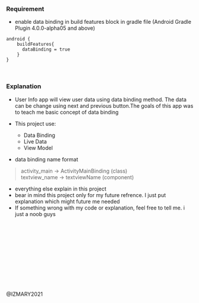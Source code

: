### Requirement
- enable data binding in build features block in gradle file
(Android Gradle Plugin 4.0.0-alpha05 and above)

```
android {
    buildFeatures{
      dataBinding = true
    }
}
```
<br>

### Explanation
- User Info app will view user data using data binding method. The data can be change using next and previous button.The goals of this app was to teach me basic concept of data binding

- This project use:
    - Data Binding
    - Live Data
    - View Model

- data binding name format 
> activity_main   -> ActivityMainBinding (class) <br>
> textview_name   -> textviewName (component) 

- everything else explain in this project
- bear in mind this project only for my future refrence. I just put explanation which might future me needed
- If something wrong with my code or explanation, feel free to tell me. i just a noob guys

<br>
<br>
<br>
<br>
<br>
<br>
<br>
<br>
<br>
<br>

@IZMARY2021
